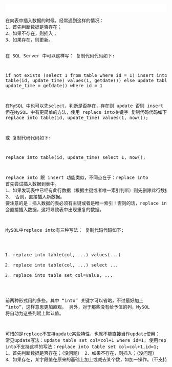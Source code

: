 <p style="margin-top:0px;margin-bottom:0px;padding:5px 0px;font-size:14px;font-family:tahoma, arial, 宋体;white-space:normal;background-color:#FFFFFF;">
	<br />
</p>
<pre class="prettyprint lang-js linenums">在向表中插入数据的时候，经常遇到这样的情况：
1、首先判断数据是否存在；
2、如果不存在，则插入；
3、如果存在，则更新。
 
在 SQL Server 中可以这样写：
复制代码代码如下:

if not exists (select 1 from table where id = 1) insert into table(id, update_time) values(1, getdate()) else update table set update_time = getdate() where id = 1

在MySQL 中也可以先select，判断是否存在，存在则 update 否则 insert
但在MySQL 中有更简单的方法，使用 replace into关键字
复制代码代码如下:
replace into table(id, update_time) values(1, now());

或
复制代码代码如下:

replace into table(id, update_time) select 1, now();

replace into 跟 insert 功能类似，不同点在于：replace into 首先尝试插入数据到表中。
1、如果发现表中已经有此行数据（根据主键或者唯一索引判断）则先删除此行数据，然后插入新的数据。
2、 否则，直接插入新数据。
要注意的是：插入数据的表必须有主键或者是唯一索引！否则的话，replace into 会直接插入数据，这将导致表中出现重复的数据。
 
MySQL中replace into有三种写法：
复制代码代码如下:

1. replace into table(col, ...) values(...)
2. replace into table(col, ...) select ...
3. replace into table set col=value, ...

前两种形式用的多些。其中 “into” 关键字可以省略，不过最好加上 “into”，这样意思更加直观。
另外，对于那些没有给予值的列，MySQL 将自动为这些列赋上默认值。
 
可惜的是replace不支持update某些特性，也就不能直接当作update使用：
常见update写法：update table set col=col+1 where id=1;
使用replace into不支持这样的写法：replace into table set col=col+1,id=1;
1、首先判断数据是否存在；（没问题）
2、如果不存在，则插入；（没问题）
3、如果存在，某字段值在原来的基础上加上或减去某个数，如加一操作。（不支持）</pre>
<p>
	<br />
</p>